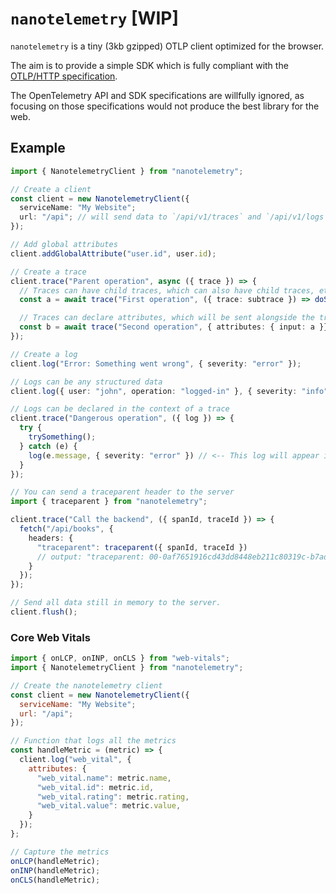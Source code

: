 # `nanotelemetry` [WIP]

`nanotelemetry` is a tiny (3kb gzipped) OTLP client optimized for the browser.

The aim is to provide a simple SDK which is fully compliant with the [OTLP/HTTP specification](https://opentelemetry.io/docs/specs/otlp/).

The OpenTelemetry API and SDK specifications are willfully ignored, as focusing
on those specifications would not produce the best library for the web.

## Example

```ts
import { NanotelemetryClient } from "nanotelemetry";

// Create a client
const client = new NanotelemetryClient({
  serviceName: "My Website";
  url: "/api"; // will send data to `/api/v1/traces` and `/api/v1/logs`
});

// Add global attributes
client.addGlobalAttribute("user.id", user.id);

// Create a trace
client.trace("Parent operation", async ({ trace }) => {
  // Traces can have child traces, which can also have child traces, etc.
  const a = await trace("First operation", ({ trace: subtrace }) => doSomething(subtrace));

  // Traces can declare attributes, which will be sent alongside the trace.
  const b = await trace("Second operation", { attributes: { input: a }}, () => doSomethingElse(a));
});

// Create a log
client.log("Error: Something went wrong", { severity: "error" });

// Logs can be any structured data
client.log({ user: "john", operation: "logged-in" }, { severity: "info" });

// Logs can be declared in the context of a trace
client.trace("Dangerous operation", ({ log }) => {
  try {
    trySomething();
  } catch (e) {
    log(e.message, { severity: "error" }) // <-- This log will appear inside the "Dangerous operation" trace
  }
});

// You can send a traceparent header to the server
import { traceparent } from "nanotelemetry";

client.trace("Call the backend", ({ spanId, traceId }) => {
  fetch("/api/books", {
    headers: {
      "traceparent": traceparent({ spanId, traceId })
      // output: "traceparent: 00-0af7651916cd43dd8448eb211c80319c-b7ad6b7169203331-01"
    }
  });
});

// Send all data still in memory to the server.
client.flush();
```

### Core Web Vitals

```js
import { onLCP, onINP, onCLS } from "web-vitals";
import { NanotelemetryClient } from "nanotelemetry";

// Create the nanotelemetry client
const client = new NanotelemetryClient({
  serviceName: "My Website";
  url: "/api";
});

// Function that logs all the metrics
const handleMetric = (metric) => {
  client.log("web_vital", {
    attributes: {
      "web_vital.name": metric.name,
      "web_vital.id": metric.id,
      "web_vital.rating": metric.rating,
      "web_vital.value": metric.value,
    }
  });
};

// Capture the metrics
onLCP(handleMetric);
onINP(handleMetric);
onCLS(handleMetric);
```